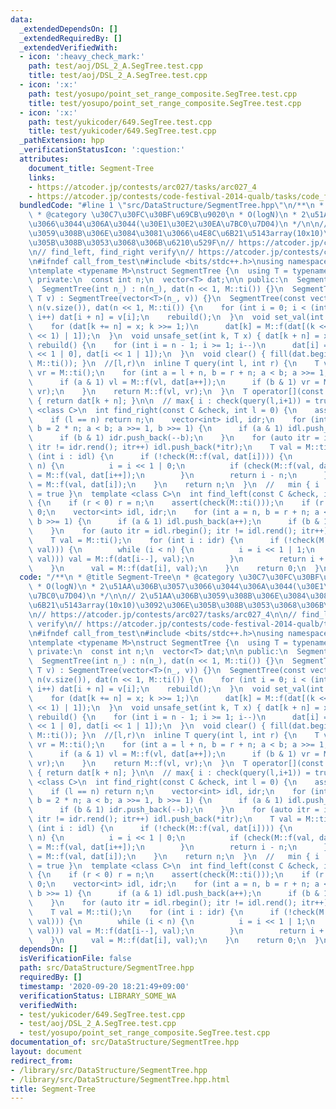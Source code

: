 ```yaml
---
data:
  _extendedDependsOn: []
  _extendedRequiredBy: []
  _extendedVerifiedWith:
  - icon: ':heavy_check_mark:'
    path: test/aoj/DSL_2_A.SegTree.test.cpp
    title: test/aoj/DSL_2_A.SegTree.test.cpp
  - icon: ':x:'
    path: test/yosupo/point_set_range_composite.SegTree.test.cpp
    title: test/yosupo/point_set_range_composite.SegTree.test.cpp
  - icon: ':x:'
    path: test/yukicoder/649.SegTree.test.cpp
    title: test/yukicoder/649.SegTree.test.cpp
  _pathExtension: hpp
  _verificationStatusIcon: ':question:'
  attributes:
    document_title: Segment-Tree
    links:
    - https://atcoder.jp/contests/arc027/tasks/arc027_4
    - https://atcoder.jp/contests/code-festival-2014-qualb/tasks/code_festival_qualB_d
  bundledCode: "#line 1 \"src/DataStructure/SegmentTree.hpp\"\n/**\n * @title Segment-Tree\n\
    \ * @category \u30C7\u30FC\u30BF\u69CB\u9020\n * O(logN)\n * 2\u51AA\u306B\u3057\
    \u3066\u3044\u306A\u3044(\u30E1\u30E2\u30EA\u7BC0\u7D04)\n */\n\n// 2\u51AA\u306B\
    \u3059\u308B\u306E\u3084\u3081\u3066\u4E8C\u6B21\u5143array(10x10)\u3092\u306E\
    \u305B\u308B\u3053\u3068\u306B\u6210\u529F\n// https://atcoder.jp/contests/arc027/tasks/arc027_4\n\
    \n// find_left, find_right verify\n// https://atcoder.jp/contests/code-festival-2014-qualb/tasks/code_festival_qualB_d\n\
    \n#ifndef call_from_test\n#include <bits/stdc++.h>\nusing namespace std;\n#endif\n\
    \ntemplate <typename M>\nstruct SegmentTree {\n  using T = typename M::T;\n\n\
    \ private:\n  const int n;\n  vector<T> dat;\n\n public:\n  SegmentTree() {}\n\
    \  SegmentTree(int n_) : n(n_), dat(n << 1, M::ti()) {}\n  SegmentTree(int n_,\
    \ T v) : SegmentTree(vector<T>(n_, v)) {}\n  SegmentTree(const vector<T> &v) :\
    \ n(v.size()), dat(n << 1, M::ti()) {\n    for (int i = 0; i < (int)v.size();\
    \ i++) dat[i + n] = v[i];\n    rebuild();\n  }\n  void set_val(int k, T x) {\n\
    \    for (dat[k += n] = x; k >>= 1;)\n      dat[k] = M::f(dat[(k << 1) | 0], dat[(k\
    \ << 1) | 1]);\n  }\n  void unsafe_set(int k, T x) { dat[k + n] = x; }\n  void\
    \ rebuild() {\n    for (int i = n - 1; i >= 1; i--)\n      dat[i] = M::f(dat[i\
    \ << 1 | 0], dat[i << 1 | 1]);\n  }\n  void clear() { fill(dat.begin(), dat.end(),\
    \ M::ti()); }\n  //[l,r)\n  inline T query(int l, int r) {\n    T vl = M::ti(),\
    \ vr = M::ti();\n    for (int a = l + n, b = r + n; a < b; a >>= 1, b >>= 1) {\n\
    \      if (a & 1) vl = M::f(vl, dat[a++]);\n      if (b & 1) vr = M::f(dat[--b],\
    \ vr);\n    }\n    return M::f(vl, vr);\n  }\n  T operator[](const int &k) const\
    \ { return dat[k + n]; }\n\n  // max{ i : check(query(l,i+1)) = true}\n  template\
    \ <class C>\n  int find_right(const C &check, int l = 0) {\n    assert(check(M::ti()));\n\
    \    if (l == n) return n;\n    vector<int> idl, idr;\n    for (int a = l + n,\
    \ b = 2 * n; a < b; a >>= 1, b >>= 1) {\n      if (a & 1) idl.push_back(a++);\n\
    \      if (b & 1) idr.push_back(--b);\n    }\n    for (auto itr = idr.rbegin();\
    \ itr != idr.rend(); itr++) idl.push_back(*itr);\n    T val = M::ti();\n    for\
    \ (int i : idl) {\n      if (!check(M::f(val, dat[i]))) {\n        while (i <\
    \ n) {\n          i = i << 1 | 0;\n          if (check(M::f(val, dat[i]))) val\
    \ = M::f(val, dat[i++]);\n        }\n        return i - n;\n      }\n      val\
    \ = M::f(val, dat[i]);\n    }\n    return n;\n  }\n  //   min { i : check(query(i,r))\
    \ = true }\n  template <class C>\n  int find_left(const C &check, int r = -1)\
    \ {\n    if (r < 0) r = n;\n    assert(check(M::ti()));\n    if (r == 0) return\
    \ 0;\n    vector<int> idl, idr;\n    for (int a = n, b = r + n; a < b; a >>= 1,\
    \ b >>= 1) {\n      if (a & 1) idl.push_back(a++);\n      if (b & 1) idr.push_back(--b);\n\
    \    }\n    for (auto itr = idl.rbegin(); itr != idl.rend(); itr++) idr.push_back(*itr);\n\
    \    T val = M::ti();\n    for (int i : idr) {\n      if (!check(M::f(dat[i],\
    \ val))) {\n        while (i < n) {\n          i = i << 1 | 1;\n          if (check(M::f(dat[i],\
    \ val))) val = M::f(dat[i--], val);\n        }\n        return i + 1 - n;\n  \
    \    }\n      val = M::f(dat[i], val);\n    }\n    return 0;\n  }\n};\n"
  code: "/**\n * @title Segment-Tree\n * @category \u30C7\u30FC\u30BF\u69CB\u9020\n\
    \ * O(logN)\n * 2\u51AA\u306B\u3057\u3066\u3044\u306A\u3044(\u30E1\u30E2\u30EA\
    \u7BC0\u7D04)\n */\n\n// 2\u51AA\u306B\u3059\u308B\u306E\u3084\u3081\u3066\u4E8C\
    \u6B21\u5143array(10x10)\u3092\u306E\u305B\u308B\u3053\u3068\u306B\u6210\u529F\
    \n// https://atcoder.jp/contests/arc027/tasks/arc027_4\n\n// find_left, find_right\
    \ verify\n// https://atcoder.jp/contests/code-festival-2014-qualb/tasks/code_festival_qualB_d\n\
    \n#ifndef call_from_test\n#include <bits/stdc++.h>\nusing namespace std;\n#endif\n\
    \ntemplate <typename M>\nstruct SegmentTree {\n  using T = typename M::T;\n\n\
    \ private:\n  const int n;\n  vector<T> dat;\n\n public:\n  SegmentTree() {}\n\
    \  SegmentTree(int n_) : n(n_), dat(n << 1, M::ti()) {}\n  SegmentTree(int n_,\
    \ T v) : SegmentTree(vector<T>(n_, v)) {}\n  SegmentTree(const vector<T> &v) :\
    \ n(v.size()), dat(n << 1, M::ti()) {\n    for (int i = 0; i < (int)v.size();\
    \ i++) dat[i + n] = v[i];\n    rebuild();\n  }\n  void set_val(int k, T x) {\n\
    \    for (dat[k += n] = x; k >>= 1;)\n      dat[k] = M::f(dat[(k << 1) | 0], dat[(k\
    \ << 1) | 1]);\n  }\n  void unsafe_set(int k, T x) { dat[k + n] = x; }\n  void\
    \ rebuild() {\n    for (int i = n - 1; i >= 1; i--)\n      dat[i] = M::f(dat[i\
    \ << 1 | 0], dat[i << 1 | 1]);\n  }\n  void clear() { fill(dat.begin(), dat.end(),\
    \ M::ti()); }\n  //[l,r)\n  inline T query(int l, int r) {\n    T vl = M::ti(),\
    \ vr = M::ti();\n    for (int a = l + n, b = r + n; a < b; a >>= 1, b >>= 1) {\n\
    \      if (a & 1) vl = M::f(vl, dat[a++]);\n      if (b & 1) vr = M::f(dat[--b],\
    \ vr);\n    }\n    return M::f(vl, vr);\n  }\n  T operator[](const int &k) const\
    \ { return dat[k + n]; }\n\n  // max{ i : check(query(l,i+1)) = true}\n  template\
    \ <class C>\n  int find_right(const C &check, int l = 0) {\n    assert(check(M::ti()));\n\
    \    if (l == n) return n;\n    vector<int> idl, idr;\n    for (int a = l + n,\
    \ b = 2 * n; a < b; a >>= 1, b >>= 1) {\n      if (a & 1) idl.push_back(a++);\n\
    \      if (b & 1) idr.push_back(--b);\n    }\n    for (auto itr = idr.rbegin();\
    \ itr != idr.rend(); itr++) idl.push_back(*itr);\n    T val = M::ti();\n    for\
    \ (int i : idl) {\n      if (!check(M::f(val, dat[i]))) {\n        while (i <\
    \ n) {\n          i = i << 1 | 0;\n          if (check(M::f(val, dat[i]))) val\
    \ = M::f(val, dat[i++]);\n        }\n        return i - n;\n      }\n      val\
    \ = M::f(val, dat[i]);\n    }\n    return n;\n  }\n  //   min { i : check(query(i,r))\
    \ = true }\n  template <class C>\n  int find_left(const C &check, int r = -1)\
    \ {\n    if (r < 0) r = n;\n    assert(check(M::ti()));\n    if (r == 0) return\
    \ 0;\n    vector<int> idl, idr;\n    for (int a = n, b = r + n; a < b; a >>= 1,\
    \ b >>= 1) {\n      if (a & 1) idl.push_back(a++);\n      if (b & 1) idr.push_back(--b);\n\
    \    }\n    for (auto itr = idl.rbegin(); itr != idl.rend(); itr++) idr.push_back(*itr);\n\
    \    T val = M::ti();\n    for (int i : idr) {\n      if (!check(M::f(dat[i],\
    \ val))) {\n        while (i < n) {\n          i = i << 1 | 1;\n          if (check(M::f(dat[i],\
    \ val))) val = M::f(dat[i--], val);\n        }\n        return i + 1 - n;\n  \
    \    }\n      val = M::f(dat[i], val);\n    }\n    return 0;\n  }\n};\n"
  dependsOn: []
  isVerificationFile: false
  path: src/DataStructure/SegmentTree.hpp
  requiredBy: []
  timestamp: '2020-09-20 18:21:49+09:00'
  verificationStatus: LIBRARY_SOME_WA
  verifiedWith:
  - test/yukicoder/649.SegTree.test.cpp
  - test/aoj/DSL_2_A.SegTree.test.cpp
  - test/yosupo/point_set_range_composite.SegTree.test.cpp
documentation_of: src/DataStructure/SegmentTree.hpp
layout: document
redirect_from:
- /library/src/DataStructure/SegmentTree.hpp
- /library/src/DataStructure/SegmentTree.hpp.html
title: Segment-Tree
---
```

